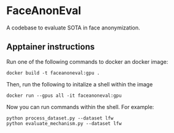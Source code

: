 # FaceAnonEval
A codebase to evaluate SOTA in face anonymization.

## Apptainer instructions
Run one of the following commands to docker an docker image:
```
docker build -t faceanoneval:gpu .
```

Then, run the following to initalize a shell within the image
```
docker run --gpus all -it faceanoneval:gpu
```

Now you can run commands within the shell. For example: 
```
python process_dataset.py --dataset lfw
python evaluate_mechanism.py --dataset lfw
```


